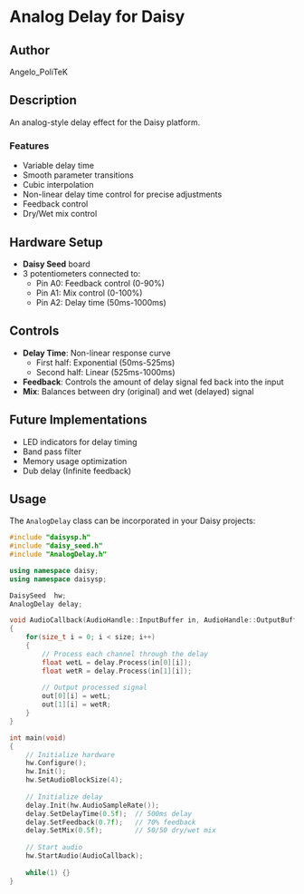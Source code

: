 # Analog Delay for Daisy

## Author
Angelo_PoliTeK

## Description
An analog-style delay effect for the Daisy platform.

### Features
- Variable delay time 
- Smooth parameter transitions 
- Cubic interpolation 
- Non-linear delay time control for precise adjustments
- Feedback control 
- Dry/Wet mix control

## Hardware Setup
- **Daisy Seed** board
- 3 potentiometers connected to:
  - Pin A0: Feedback control (0-90%)
  - Pin A1: Mix control (0-100%)
  - Pin A2: Delay time (50ms-1000ms)

## Controls
- **Delay Time**: Non-linear response curve
  - First half: Exponential (50ms-525ms)
  - Second half: Linear (525ms-1000ms)
- **Feedback**: Controls the amount of delay signal fed back into the input
- **Mix**: Balances between dry (original) and wet (delayed) signal

## Future Implementations
- LED indicators for delay timing
- Band pass filter
- Memory usage optimization
- Dub delay (Infinite feedback)

## Usage

The `AnalogDelay` class can be incorporated in your Daisy projects:

```cpp
#include "daisysp.h"
#include "daisy_seed.h"
#include "AnalogDelay.h"

using namespace daisy;
using namespace daisysp;

DaisySeed  hw;
AnalogDelay delay;

void AudioCallback(AudioHandle::InputBuffer in, AudioHandle::OutputBuffer out, size_t size)
{
    for(size_t i = 0; i < size; i++)
    {
        // Process each channel through the delay
        float wetL = delay.Process(in[0][i]);
        float wetR = delay.Process(in[1][i]);
        
        // Output processed signal
        out[0][i] = wetL;
        out[1][i] = wetR;
    }
}

int main(void)
{
    // Initialize hardware
    hw.Configure();
    hw.Init();
    hw.SetAudioBlockSize(4);
    
    // Initialize delay
    delay.Init(hw.AudioSampleRate());
    delay.SetDelayTime(0.5f);  // 500ms delay
    delay.SetFeedback(0.7f);   // 70% feedback
    delay.SetMix(0.5f);        // 50/50 dry/wet mix
    
    // Start audio
    hw.StartAudio(AudioCallback);
    
    while(1) {}
}
```
